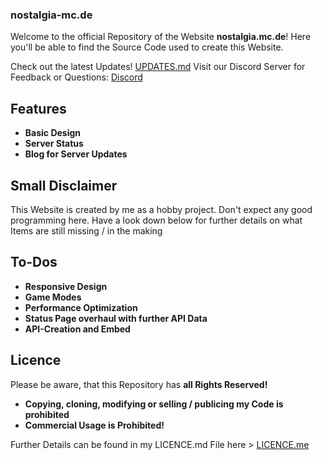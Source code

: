 ### nostalgia-mc.de

Welcome to the official Repository of the Website **nostalgia.mc.de**!
Here you'll be able to find the Source Code used to create this Website.

Check out the latest Updates! [UPDATES.md](UPDATES.md)
Visit our Discord Server for Feedback or Questions: [Discord](https://discord.gg/vsyfRPMWNj)

## Features

- **Basic Design**
- **Server Status**
- **Blog for Server Updates**

## Small Disclaimer

This Website is created by me as a hobby project. Don't expect any good programming here. Have a look down below for further details on what Items are still missing / in the making

## To-Dos

- **Responsive Design**
- **Game Modes**
- **Performance Optimization**
- **Status Page overhaul with further API Data**
- **API-Creation and Embed**

## Licence

Please be aware, that this Repository has **all Rights Reserved!**
- **Copying, cloning, modifying or selling / publicing my Code is prohibited**
- **Commercial Usage is Prohibited!**

Further Details can be found in my LICENCE.md File here > [LICENCE.me](LICENCE.md)
